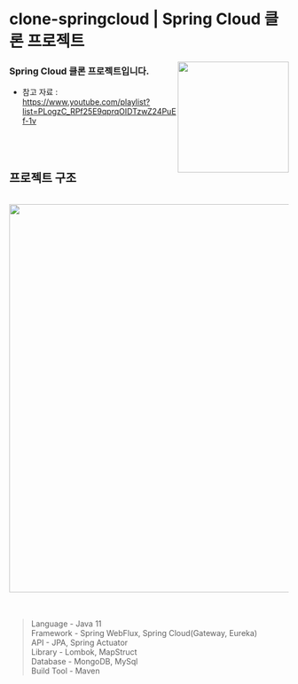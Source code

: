 # clone-springcloud | Spring Cloud 클론 프로젝트

<img align="right" src="https://github.com/jeongwon201/spring-webflux/assets/81132541/3e7997d0-0dd2-4bba-84e2-5c5584cfecd0" width="200px"/>
<h3 align="left">Spring Cloud 클론 프로젝트입니다.</h3>

- 참고 자료 : https://www.youtube.com/playlist?list=PLogzC_RPf25E9qprqOIDTzwZ24PuEf-1v
<br />
<br />

## 프로젝트 구조
<br />

<div>
  <img src="https://github.com/jeongwon201/clone-springcloud/assets/81132541/2b206658-e905-4503-b6ea-c3279fffb196" width="700px"/>
</div>
<br />
<br />

> Language - Java 11  
> Framework - Spring WebFlux, Spring Cloud(Gateway, Eureka)  
> API - JPA, Spring Actuator  
> Library - Lombok, MapStruct  
> Database - MongoDB, MySql  
> Build Tool - Maven  

